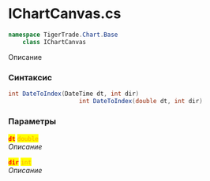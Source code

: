 
# IChartCanvas.cs
```csharp
namespace TigerTrade.Chart.Base  
    class IChartCanvas
```

Описание

### Синтаксис
```csharp
int DateToIndex(DateTime dt, int dir)
                    int DateToIndex(double dt, int dir)
```

### Параметры  
<mark style="color:red;">**`dt`**</mark> <mark style="color:orange;">`double`</mark>  
 *Описание*  
  
<mark style="color:red;">**`dir`**</mark> <mark style="color:orange;">`int`</mark>  
 *Описание*  
  

                    
                    